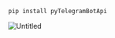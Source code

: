 

```Bash
pip install pyTelegramBotApi
```


![Untitled](https://github.com/CapSmoIIett/ConsoleBot/assets/59119368/d3234549-dbe0-4c39-b77b-04268da033bb)
